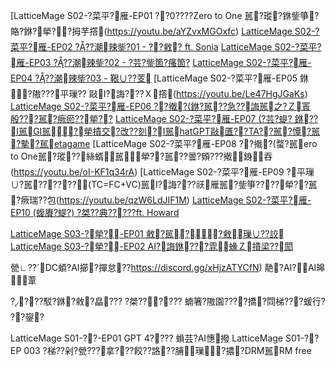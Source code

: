 ﻿---
layout: default
---

[LatticeMage S02-?菜平?雁-EP01 ??0????Zero to One 嚚?瑽?銝鈭箏?賂?銝?犖??拇芋撘(https://youtu.be/aYZvxMGOxfc)
[LatticeMage S02-?菜平?雁-EP02 ???潮辣鈭?01 - ??敹? ft. Sonia](https://youtu.be/Frob1Bu7Hjg)
[LatticeMage S02-?菜平?雁-EP03 ???潮辣鈭?02 - ?芸?鈭箇?瘙箇?](https://youtu.be/9UWfPpsmdY8)
[LatticeMage S02-?菜平?雁-EP04 ???潮辣鈭?03 - 鞎∪??芰](https://youtu.be/SvAUIRGmTds)
[LatticeMage S02-?菜平?雁-EP05 銝?隞???平璅?? 敺I?誨???Ｘ撘(https://youtu.be/Le47HgJGaKs)
[LatticeMage S02-?菜平?雁-EP06 ??撠?(銝?嚚??急??誨嚚之?Ｚ瞏殷???嚚?瘚瘀??犖??](https://youtu.be/aqXNgqHISkw)
[LatticeMage S02-?菜平?雁-EP07 (?芸?蝭? 銝??I嚚GI嚚?犖撌交?改??刻?I嚚hatGPT敺匱??TA??嚚?憛?嚚?摰?嚚etagame](https://youtu.be/UrZpPfYgHSY)
[LatticeMage S02-?菜平?雁-EP08 ??撠?(蝥?嚚ero to One嚚?瑽??絲蝑嚚犖??嚚??曇?頞???撠銵吞(https://youtu.be/oI-KF1q34rA)
[LatticeMage S02-?菜平?雁-EP09 ?平璅∪?嚚??????(TC=FC+VC)嚚I?誨???祆雁嚚?鈭箏????犖??嚚?瘚瑞??包(https://youtu.be/qzW6LdJIF1M)
[LatticeMage S02-?菜平?雁-EP10 (蝮賡?蝭?) ?桀??典?????ft. Howard](https://youtu.be/s7a7GcNtLQE)

[LatticeMage S03-?犖?-EP01 敹?嚚??敹璅∪??詨](https://youtu.be/-W_18XZ0zgE)
[LatticeMage S03-?犖?-EP02 AI?誨銝???雿蝝Ｚ撌梁??閎](https://youtu.be/_4WrDm1W0ag)


甇∟??DC蝢?AI擳?撣怠??https://discord.gg/xHjzATYCfN) 靘?AI?AI皞葦

????駁?銝?敹?皛??? ?桀??????
蝻箸?隞園????撟?閰梯???蝯行?  ??鋆?




LatticeMage S01-??-EP01 GPT 4???? 蝜芸?AI憓撥
LatticeMage S01-?? EP 003 ?梯??剁?甇???拿???餃??詻??脯璅?擃?DRM嚚RM free

